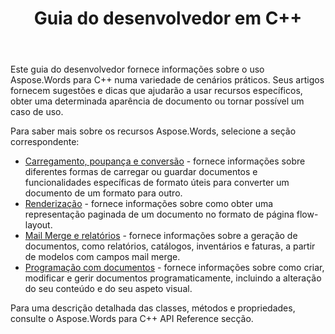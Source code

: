 ﻿---
title: Guia do desenvolvedor em C++
second_title: Aspose.Words para C++
articleTitle: Guia Do Desenvolvedor
linktitle: Guia Do Desenvolvedor
description: "Este guia do desenvolvedor descreve cenários práticos e dicas para ajudá-lo a usar Aspose.Words para C++ características, alcançar uma certa aparência de documento ou tornar possível um caso de uso."
type: docs
weight: 20
url: /pt/cpp/developer-guide/
---

Este guia do desenvolvedor fornece informações sobre o uso Aspose.Words para C++ numa variedade de cenários práticos. Seus artigos fornecem sugestões e dicas que ajudarão a usar recursos específicos, obter uma determinada aparência de documento ou tornar possível um caso de uso.

Para saber mais sobre os recursos Aspose.Words, selecione a seção correspondente:

- [Carregamento, poupança e conversão](/words/cpp/loading-saving-and-converting/) - fornece informações sobre diferentes formas de carregar ou guardar documentos e funcionalidades específicas de formato úteis para converter um documento de um formato para outro.
- [Renderização](/words/cpp/rendering/) - fornece informações sobre como obter uma representação paginada de um documento no formato de página flow-layout.
- [Mail Merge e relatórios](/words/cpp/mail-merge-and-reporting/) - fornece informações sobre a geração de documentos, como relatórios, catálogos, inventários e faturas, a partir de modelos com campos mail merge.
- [Programação com documentos](/words/cpp/programming-with-documents/) - fornece informações sobre como criar, modificar e gerir documentos programaticamente, incluindo a alteração do seu conteúdo e do seu aspeto visual.

Para uma descrição detalhada das classes, métodos e propriedades, consulte o Aspose.Words para C++ API Reference secção.
